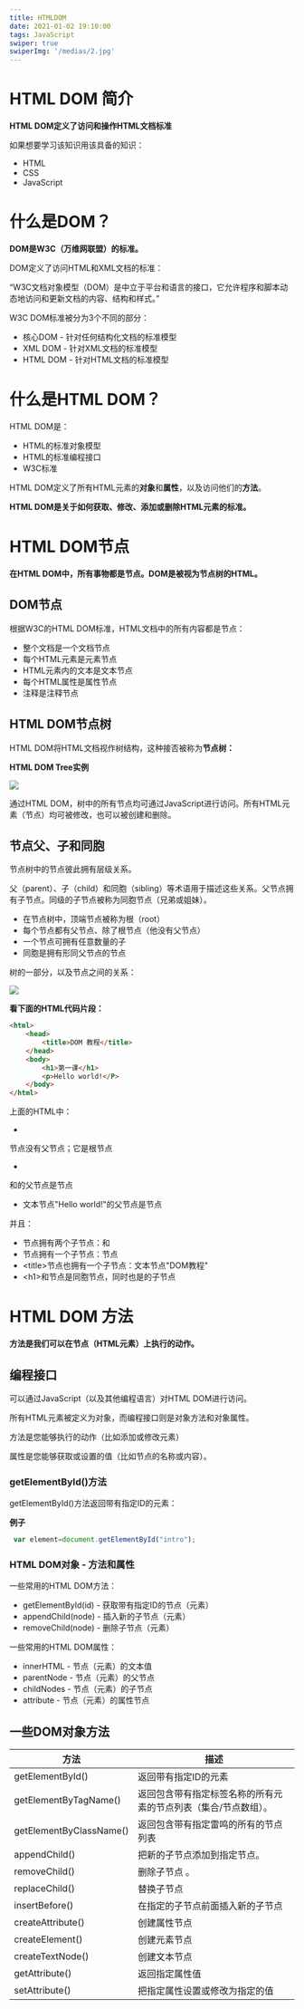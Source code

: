 ```yaml
---
title: HTMLDOM
date: 2021-01-02 19:10:00
tags: JavaScript
swiper: true
swiperImg: '/medias/2.jpg'
---
```

# HTML DOM 简介

**HTML DOM定义了访问和操作HTML文档标准**

如果想要学习该知识用该具备的知识：

- HTML
- CSS
- JavaScript

# 什么是DOM？

**DOM是W3C（万维网联盟）的标准。**

DOM定义了访问HTML和XML文档的标准：

“W3C文档对象模型（DOM）是中立于平台和语言的接口，它允许程序和脚本动态地访问和更新文档的内容、结构和样式。”

W3C DOM标准被分为3个不同的部分：

- 核心DOM - 针对任何结构化文档的标准模型
- XML DOM - 针对XML文档的标准模型
- HTML DOM - 针对HTML文档的标准模型

# 什么是HTML DOM？

HTML DOM是：

- HTML的标准对象模型
- HTML的标准编程接口
- W3C标准

HTML DOM定义了所有HTML元素的**对象**和**属性**，以及访问他们的**方法**。

**HTML DOM是关于如何获取、修改、添加或删除HTML元素的标准。**

# HTML DOM节点

**在HTML DOM中，所有事物都是节点。DOM是被视为节点树的HTML。**

## DOM节点

根据W3C的HTML DOM标准，HTML文档中的所有内容都是节点：

- 整个文档是一个文档节点
- 每个HTML元素是元素节点
- HTML元素内的文本是文本节点
- 每个HTML属性是属性节点
- 注释是注释节点

## HTML DOM节点树

HTML DOM将HTML文档视作树结构，这种接否被称为**节点树：**

**HTML DOM Tree实例**

![](https://www.w3school.com.cn/i/ct_htmltree.gif#alt=HTML%20DOM)

通过HTML DOM，树中的所有节点均可通过JavaScript进行访问。所有HTML元素（节点）均可被修改，也可以被创建和删除。

## 节点父、子和同胞

节点树中的节点彼此拥有层级关系。

父（parent）、子（child）和同胞（sibling）等术语用于描述这些关系。父节点拥有子节点。同级的子节点被称为同胞节点（兄弟或姐妹）。

- 在节点树中，顶端节点被称为根（root）
- 每个节点都有父节点、除了根节点（他没有父节点）
- 一个节点可拥有任意数量的子
- 同胞是拥有形同父节点的节点

树的一部分，以及节点之间的关系：

![](https://www.w3school.com.cn/i/dom_navigate.gif#alt=%E8%8A%82%E7%82%B9%20%E5%85%B3%E7%B3%BB)

**看下面的HTML代码片段：**

```html
<html>
	<head>
		<title>DOM 教程</title>
	</head>
	<body>
		<h1>第一课</h1>
		<p>Hello world!</P>
	</body>
</html>
```

上面的HTML中：

- 
节点没有父节点；它是根节点

- 
和的父节点是节点

- 文本节点"Hello world!"的父节点是节点

并且：
-  节点拥有两个子节点：和
- 节点拥有一个子节点：节点
- \<title>节点也拥有一个子节点：文本节点"DOM教程"
- \<h1>和节点是同胞节点，同时也是的子节点

# HTML DOM 方法

**方法是我们可以在节点（HTML元素）上执行的动作。**

## 编程接口

可以通过JavaScript（以及其他编程语言）对HTML DOM进行访问。

所有HTML元素被定义为对象，而编程接口则是对象方法和对象属性。

方法是您能够执行的动作（比如添加或修改元素）

属性是您能够获取或设置的值（比如节点的名称或内容）。

### getElementById()方法

getElementById()方法返回带有指定ID的元素：

**例子**

```javascript
 var element=document.getElementById("intro");
```

### HTML DOM对象 - 方法和属性

一些常用的HTML DOM方法：

- getElementById(id) - 获取带有指定ID的节点（元素）
- appendChild(node) - 插入新的子节点（元素）
- removeChild(node) - 删除子节点（元素）

一些常用的HTML DOM属性：
- innerHTML - 节点（元素）的文本值
- parentNode - 节点（元素）的父节点
- childNodes - 节点（元素）的子节点
- attribute - 节点（元素）的属性节点

## 一些DOM对象方法
| 方法 | 描述 |
| --- | --- |
| getElementById() | 返回带有指定ID的元素 |
| getElementByTagName() | 返回包含带有指定标签名称的所有元素的节点列表（集合/节点数组）。 |
| getElementByClassName() | 返回包含带有指定雷鸣的所有的节点列表 |
| appendChild() | 把新的子节点添加到指定节点。 |
| removeChild() | 删除子节点 。 |
| replaceChild() | 替换子节点 |
| insertBefore() | 在指定的子节点前面插入新的子节点 |
| createAttribute() | 创建属性节点 |
| createElement() | 创建元素节点 |
| createTextNode() | 创建文本节点 |
| getAttribute() | 返回指定属性值 |
| setAttribute() | 把指定属性设置或修改为指定的值 |


